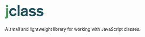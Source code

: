 ![jclass](misc/logo.png)
========================

A small and lightweight library for working with JavaScript classes.
